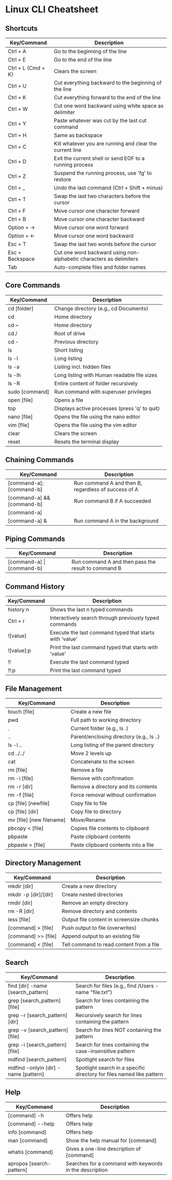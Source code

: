 # Linux CLI Cheatsheet

## Shortcuts

| Key/Command | Description |
| ------------ | ----------- |
| Ctrl + A | Go to the beginning of the line |
| Ctrl + E | Go to the end of the line |
| Ctrl + L (Cmd + K) | Clears the screen |
| Ctrl + U | Cut everything backward to the beginning of the line |
| Ctrl + K | Cut everything forward to the end of the line |
| Ctrl + W | Cut one word backward using white space as delimiter |
| Ctrl + Y | Paste whatever was cut by the last cut command |
| Ctrl + H | Same as backspace |
| Ctrl + C | Kill whatever you are running and clear the current line |
| Ctrl + D | Exit the current shell or send EOF to a running process |
| Ctrl + Z | Suspend the running process, use 'fg' to restore |
| Ctrl + _ | Undo the last command (Ctrl + Shift + minus) |
| Ctrl + T | Swap the last two characters before the cursor |
| Ctrl + F | Move cursor one character forward |
| Ctrl + B | Move cursor one character backward |
| Option + → | Move cursor one word forward |
| Option + ← | Move cursor one word backward |
| Esc + T | Swap the last two words before the cursor |
| Esc + Backspace | Cut one word backward using non-alphabetic characters as delimiters |
| Tab | Auto-complete files and folder names |

## Core Commands

| Key/Command | Description |
| ------------ | ----------- |
| cd [folder] | Change directory (e.g., cd Documents) |
| cd | Home directory |
| cd ~ | Home directory |
| cd / | Root of drive |
| cd - | Previous directory |
| ls | Short listing |
| ls -l | Long listing |
| ls -a | Listing incl. hidden files |
| ls -lh | Long listing with Human readable file sizes |
| ls -R | Entire content of folder recursively |
| sudo [command] | Run command with superuser privileges |
| open [file] | Opens a file |
| top | Displays active processes (press 'q' to quit) |
| nano [file] | Opens the file using the nano editor |
| vim [file] | Opens the file using the vim editor |
| clear | Clears the screen |
| reset | Resets the terminal display |

## Chaining Commands

| Key/Command | Description |
| ------------ | ----------- |
| [command-a]; [command-b] | Run command A and then B, regardless of success of A |
| [command-a] && [command-b] | Run command B if A succeeded |
| [command-a] || [command-b] | Run command B if A failed |
| [command-a] & | Run command A in the background |

## Piping Commands

| Key/Command | Description |
| ------------ | ----------- |
| [command-a] \| [command-b] | Run command A and then pass the result to command B |

## Command History

| Key/Command | Description |
| ------------ | ----------- |
| history n | Shows the last n typed commands |
| Ctrl + r | Interactively search through previously typed commands |
| ![value] | Execute the last command typed that starts with 'value' |
| ![value]:p | Print the last command typed that starts with 'value' |
| !! | Execute the last command typed |
| !!:p | Print the last command typed |

## File Management

| Key/Command | Description |
| ------------ | ----------- |
| touch [file] | Create a new file |
| pwd | Full path to working directory |
| . | Current folder (e.g., ls .) |
| .. | Parent/enclosing directory (e.g., ls ..) |
| ls -l .. | Long listing of the parent directory |
| cd ../../ | Move 2 levels up |
| cat | Concatenate to the screen |
| rm [file] | Remove a file |
| rm -i [file] | Remove with confirmation |
| rm -r [dir] | Remove a directory and its contents |
| rm -f [file] | Force removal without confirmation |
| cp [file] [newfile] | Copy file to file |
| cp [file] [dir] | Copy file to directory |
| mv [file] [new filename] | Move/Rename |
| pbcopy < [file] | Copies file contents to clipboard |
| pbpaste | Paste clipboard contents |
| pbpaste > [file] | Paste clipboard contents into a file |

## Directory Management

| Key/Command | Description |
| ------------ | ----------- |
| mkdir [dir] | Create a new directory |
| mkdir -p [dir]/[dir] | Create nested directories |
| rmdir [dir] | Remove an empty directory |
| rm -R [dir] | Remove directory and contents |
| less [file] | Output file content in screensize chunks |
| [command] > [file] | Push output to file (overwrites) |
| [command] >> [file] | Append output to an existing file |
| [command] < [file] | Tell command to read content from a file |

## Search

| Key/Command | Description |
| ------------ | ----------- |
| find [dir] -name [search_pattern] | Search for files (e.g., find /Users -name "file.txt") |
| grep [search_pattern] [file] | Search for lines containing the pattern |
| grep -r [search_pattern] [dir] | Recursively search for lines containing the pattern |
| grep -v [search_pattern] [file] | Search for lines NOT containing the pattern |
| grep -i [search_pattern] [file] | Search for lines containing the case-insensitive pattern |
| mdfind [search_pattern] | Spotlight search for files |
| mdfind -onlyin [dir] -name [pattern] | Spotlight search in a specific directory for files named like pattern |

## Help

| Key/Command | Description |
| ------------ | ----------- |
| [command] -h | Offers help |
| [command] --help | Offers help |
| info [command] | Offers help |
| man [command] | Show the help manual for [command] |
| whatis [command] | Gives a one-line description of [command] |
| apropos [search-pattern] | Searches for a command with keywords in the description |
